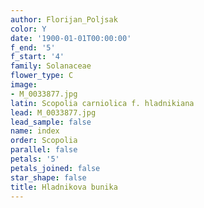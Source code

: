 ```yaml
---
author: Florijan_Poljsak
color: Y
date: '1900-01-01T00:00:00'
f_end: '5'
f_start: '4'
family: Solanaceae
flower_type: C
image:
- M_0033877.jpg
latin: Scopolia carniolica f. hladnikiana
lead: M_0033877.jpg
lead_sample: false
name: index
order: Scopolia
parallel: false
petals: '5'
petals_joined: false
star_shape: false
title: Hladnikova bunika
---
```


